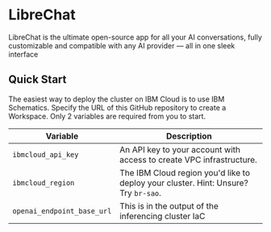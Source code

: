 # LibreChat

LibreChat is the ultimate open-source app for all your AI conversations, fully customizable and compatible with any AI provider — all in one sleek interface

## Quick Start

The easiest way to deploy the cluster on IBM Cloud is to use IBM Schematics. Specify the URL of
this GitHub repository to create a Workspace. Only 2 variables are required from you to start.

| Variable | Description|
|---|---|
| `ibmcloud_api_key` | An API key to your account with access to create VPC infrastructure.|
| `ibmcloud_region` | The IBM Cloud region you'd like to deploy your cluster. Hint: Unsure? Try `br-sao`.|
| `openai_endpoint_base_url` | This is in the output of the inferencing cluster IaC |
